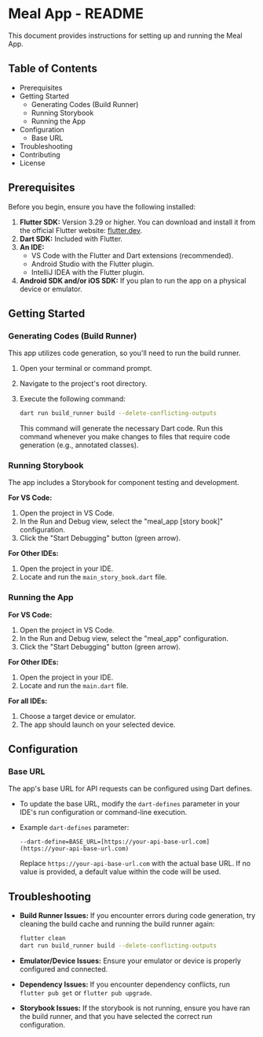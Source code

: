 # Meal App - README

This document provides instructions for setting up and running the Meal App.

## Table of Contents

* Prerequisites
* Getting Started
    * Generating Codes (Build Runner)
    * Running Storybook
    * Running the App
* Configuration
    * Base URL
* Troubleshooting
* Contributing
* License

## Prerequisites

Before you begin, ensure you have the following installed:

1.  **Flutter SDK:** Version 3.29 or higher. You can download and install it from the official Flutter website: [flutter.dev](https://flutter.dev).
2.  **Dart SDK:** Included with Flutter.
3.  **An IDE:**
    * VS Code with the Flutter and Dart extensions (recommended).
    * Android Studio with the Flutter plugin.
    * IntelliJ IDEA with the Flutter plugin.
4.  **Android SDK and/or iOS SDK:** If you plan to run the app on a physical device or emulator.

## Getting Started

### Generating Codes (Build Runner)

This app utilizes code generation, so you'll need to run the build runner.

1.  Open your terminal or command prompt.
2.  Navigate to the project's root directory.
3.  Execute the following command:

    ```bash
    dart run build_runner build --delete-conflicting-outputs
    ```

    This command will generate the necessary Dart code. Run this command whenever you make changes to files that require code generation (e.g., annotated classes).

### Running Storybook

The app includes a Storybook for component testing and development.

**For VS Code:**

1.  Open the project in VS Code.
2.  In the Run and Debug view, select the "meal\_app \[story book]" configuration.
3.  Click the "Start Debugging" button (green arrow).

**For Other IDEs:**

1.  Open the project in your IDE.
2.  Locate and run the `main_story_book.dart` file.

### Running the App

**For VS Code:**

1.  Open the project in VS Code.
2.  In the Run and Debug view, select the "meal\_app" configuration.
3.  Click the "Start Debugging" button (green arrow).

**For Other IDEs:**

1.  Open the project in your IDE.
2.  Locate and run the `main.dart` file.

**For all IDEs:**

1.  Choose a target device or emulator.
2.  The app should launch on your selected device.

## Configuration

### Base URL

The app's base URL for API requests can be configured using Dart defines.

* To update the base URL, modify the `dart-defines` parameter in your IDE's run configuration or command-line execution.
* Example `dart-defines` parameter:

    ```
    --dart-define=BASE_URL=[https://your-api-base-url.com](https://your-api-base-url.com)
    ```

    Replace `https://your-api-base-url.com` with the actual base URL. If no value is provided, a default value within the code will be used.

## Troubleshooting

* **Build Runner Issues:** If you encounter errors during code generation, try cleaning the build cache and running the build runner again:

    ```bash
    flutter clean
    dart run build_runner build --delete-conflicting-outputs
    ```

* **Emulator/Device Issues:** Ensure your emulator or device is properly configured and connected.
* **Dependency Issues:** If you encounter dependency conflicts, run `flutter pub get` or `flutter pub upgrade`.
* **Storybook Issues:** If the storybook is not running, ensure you have ran the build runner, and that you have selected the correct run configuration.
